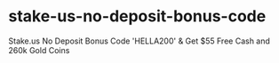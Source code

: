 # stake-us-no-deposit-bonus-code
Stake.us No Deposit Bonus Code 'HELLA200' &amp; Get $55 Free Cash and 260k Gold Coins
